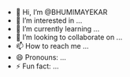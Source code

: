 - 👋 Hi, I’m @BHUMIMAYEKAR
- 👀 I’m interested in ...
- 🌱 I’m currently learning ...
- 💞️ I’m looking to collaborate on ...
- 📫 How to reach me ...
- 😄 Pronouns: ...
- ⚡ Fun fact: ...

<!---
BHUMIMAYEKAR/BHUMIMAYEKAR is a ✨ special ✨ repository because its `README.md` (this file) appears on your GitHub profile.
You can click the Preview link to take a look at your changes.
--->
